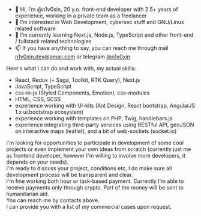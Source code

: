 - 👋 Hi, I’m @n1v0xin, 20 y.o. front-end developer with 2.5+ years of experience, working in a private team as a freelancer
- 👀 I’m interested in Web Development, cybersec stuff and GNU/Linux related software
- 🌱 I’m currently learning Next.js, Node.js, TypeScript and other front-end / fullstack related technologies
- 📫 If you have anything to say, you can reach me through mail n1v0xin.dev@gmail.com or telegram [@n1v0xin](https://t.me/n1v0xin)


Here's what I can do and work with, my actual skills:
- React, Redux (+ Saga, Toolkit, RTK Query), Next.js
- JavaScript, TypeScript
- css-in-js (Styled Components, Emotion), css-modules
- HTML, CSS, SCSS
- experience working with UI-kits (Ant Design, React bootstrap, AngularJS 1.x ui.bootstrap ecosystem)
- experience working with templates on PHP, Twig, handlebars.js
- experience integrating third-party services using RESTful API, geoJSON on interactive maps (leaflet), and a bit of web-sockets (socket.io)


I'm looking for opportunities to participate in development of some cool projects or even implement your own ideas from scratch (currently just me as frontend developer, however I'm willing to involve more developers, it depends on your needs).  
I'm ready to discuss your project, conditions etc, I do make sure all development process will be transparent and clear.  
I'm fine working both hour or task-based payment. Currently I'm able to receive payments only through crypto. Part of the money will be sent to humanitarian aid.  
You can reach me by contacts above.  
I can provide you with a list of my commercial cases upon request.
